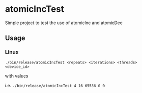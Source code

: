 # atomicIncTest

Simple project to test the use of atomicInc and atomicDec

## Usage

### Linux
```
./bin/release/atomicIncTest <repeats> <iterations> <threads> <device_id>
```
with values

i.e. `./bin/release/atomicIncTest 4 16 65536 0 0`
